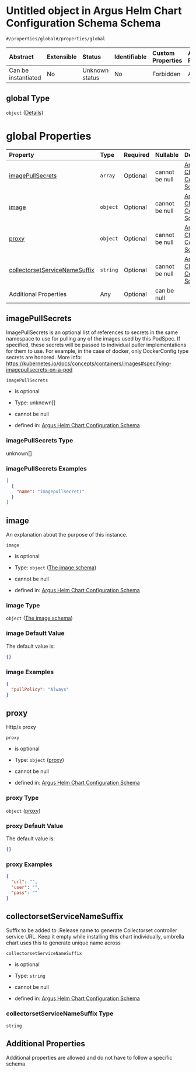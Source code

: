 # Untitled object in Argus Helm Chart Configuration Schema Schema

```txt
#/properties/global#/properties/global
```



| Abstract            | Extensible | Status         | Identifiable | Custom Properties | Additional Properties | Access Restrictions | Defined In                                                        |
| :------------------ | :--------- | :------------- | :----------- | :---------------- | :-------------------- | :------------------ | :---------------------------------------------------------------- |
| Can be instantiated | No         | Unknown status | No           | Forbidden         | Allowed               | none                | [values.schema.json\*](values.schema.json "open original schema") |

## global Type

`object` ([Details](values-properties-global.md))

# global Properties

| Property                                                        | Type     | Required | Nullable       | Defined by                                                                                                                                                                                      |
| :-------------------------------------------------------------- | :------- | :------- | :------------- | :---------------------------------------------------------------------------------------------------------------------------------------------------------------------------------------------- |
| [imagePullSecrets](#imagepullsecrets)                           | `array`  | Optional | cannot be null | [Argus Helm Chart Configuration Schema](values-properties-global-properties-imagepullsecrets.md "#/properties/global#/properties/global/properties/imagePullSecrets")                           |
| [image](#image)                                                 | `object` | Optional | cannot be null | [Argus Helm Chart Configuration Schema](values-properties-global-properties-the-image-schema.md "#/properties/global/properties/image#/properties/global/properties/image")                     |
| [proxy](#proxy)                                                 | `object` | Optional | cannot be null | [Argus Helm Chart Configuration Schema](values-properties-global-properties-proxy.md "#/properties/proxy#/properties/global/properties/proxy")                                                  |
| [collectorsetServiceNameSuffix](#collectorsetservicenamesuffix) | `string` | Optional | cannot be null | [Argus Helm Chart Configuration Schema](values-properties-global-properties-collectorsetservicenamesuffix.md "#/properties/global#/properties/global/properties/collectorsetServiceNameSuffix") |
| Additional Properties                                           | Any      | Optional | can be null    |                                                                                                                                                                                                 |

## imagePullSecrets

ImagePullSecrets is an optional list of references to secrets in the same namespace to use for pulling any of the images used by this PodSpec. If specified, these secrets will be passed to individual puller implementations for them to use. For example, in the case of docker, only DockerConfig type secrets are honored. More info: <https://kubernetes.io/docs/concepts/containers/images#specifying-imagepullsecrets-on-a-pod>

`imagePullSecrets`

*   is optional

*   Type: unknown\[]

*   cannot be null

*   defined in: [Argus Helm Chart Configuration Schema](values-properties-global-properties-imagepullsecrets.md "#/properties/global#/properties/global/properties/imagePullSecrets")

### imagePullSecrets Type

unknown\[]

### imagePullSecrets Examples

```json
[
  {
    "name": "imagepullsecret1"
  }
]
```

## image

An explanation about the purpose of this instance.

`image`

*   is optional

*   Type: `object` ([The image schema](values-properties-global-properties-the-image-schema.md))

*   cannot be null

*   defined in: [Argus Helm Chart Configuration Schema](values-properties-global-properties-the-image-schema.md "#/properties/global/properties/image#/properties/global/properties/image")

### image Type

`object` ([The image schema](values-properties-global-properties-the-image-schema.md))

### image Default Value

The default value is:

```json
{}
```

### image Examples

```json
{
  "pullPolicy": "Always"
}
```

## proxy

Http/s proxy

`proxy`

*   is optional

*   Type: `object` ([proxy](values-properties-global-properties-proxy.md))

*   cannot be null

*   defined in: [Argus Helm Chart Configuration Schema](values-properties-global-properties-proxy.md "#/properties/proxy#/properties/global/properties/proxy")

### proxy Type

`object` ([proxy](values-properties-global-properties-proxy.md))

### proxy Default Value

The default value is:

```json
{}
```

### proxy Examples

```json
{
  "url": "",
  "user": "",
  "pass": ""
}
```

## collectorsetServiceNameSuffix

Suffix to be added to .Release.name to generate Collectorset controller service URL.
Keep it empty while installing this chart individually, umbrella chart uses this to generate unique name across

`collectorsetServiceNameSuffix`

*   is optional

*   Type: `string`

*   cannot be null

*   defined in: [Argus Helm Chart Configuration Schema](values-properties-global-properties-collectorsetservicenamesuffix.md "#/properties/global#/properties/global/properties/collectorsetServiceNameSuffix")

### collectorsetServiceNameSuffix Type

`string`

## Additional Properties

Additional properties are allowed and do not have to follow a specific schema
